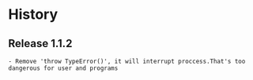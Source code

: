 # History


## Release 1.1.2
    - Remove 'throw TypeError()', it will interrupt proccess.That's too dangerous for user and programs